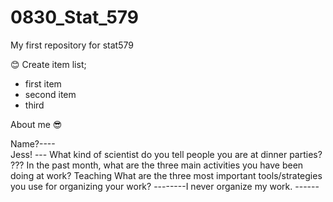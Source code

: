 # 0830_Stat_579
My first repository for stat579

:blush:
Create item list;
- first item
- second item 
- third


About me  :sunglasses:

Name?----   
Jess! ---
What kind of scientist do you tell people you are at dinner parties?    
???
In the past month, what are the three main activities you have been doing at work?
Teaching
What are the three most important tools/strategies you use for organizing your work?
--------I never organize my work. ------
